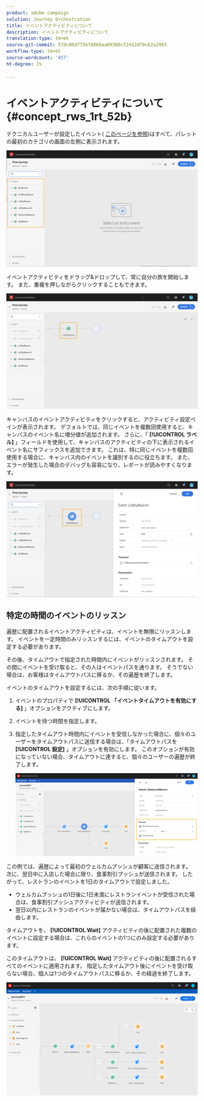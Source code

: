 ```yaml
---
product: adobe campaign
solution: Journey Orchestration
title: イベントアクティビティについて
description: イベントアクティビティについて
translation-type: tm+mt
source-git-commit: 57dc86d775bf8860aa09300cf2432d70c62a2993
workflow-type: tm+mt
source-wordcount: '457'
ht-degree: 1%

---
```



# イベントアクティビティについて {#concept_rws_1rt_52b}

テクニカルユーザーが設定したイベント( [このページを参照](../event/about-events.md))はすべて、パレットの最初のカテゴリの画面の左側に表示されます。

![](../assets/journey43.png)

イベントアクティビティをドラッグ&amp;ドロップして、常に自分の旅を開始します。 また、重複を押しながらクリックすることもできます。

![](../assets/journey44.png)

キャンバスのイベントアクティビティをクリックすると、アクティビティ設定ペインが表示されます。 デフォルトでは、同じイベントを複数回使用すると、キャンバスのイベント名に増分値が追加されます。 さらに、「 **[!UICONTROL ラベル]** 」フィールドを使用して、キャンバスのアクティビティの下に表示されるイベント名にサフィックスを追加できます。 これは、特に同じイベントを複数回使用する場合に、キャンバス内のイベントを識別するのに役立ちます。 また、エラーが発生した場合のデバッグも容易になり、レポートが読みやすくなります。

![](../assets/journey33.png)

## 特定の時間のイベントのリッスン

遍歴に配置されるイベントアクティビティは、イベントを無限にリッスンします。 イベントを一定時間のみリッスンするには、イベントのタイムアウトを設定する必要があります。

その後、タイムアウトで指定された時間内にイベントがリッスンされます。 その間にイベントを受け取ると、その人はイベントパスを通ります。 そうでない場合は、お客様はタイムアウトパスに移るか、その遍歴を終了します。

イベントのタイムアウトを設定するには、次の手順に従います。

1. イベントのプロパティで **[!UICONTROL 「イベントタイムアウトを有効にする]** 」オプションをアクティブにします。

1. イベントを待つ時間を指定します。

1. 指定したタイムアウト時間内にイベントを受信しなかった場合に、個々のユーザーをタイムアウトパスに送信する場合は、「タイムアウトパスを **[!UICONTROL 設定]** 」オプションを有効にします。 このオプションが有効になっていない場合、タイムアウトに達すると、個々のユーザーの遍歴が終了します。

   ![](../assets/event-timeout.png)

この例では、遍歴によって最初のウェルカムプッシュが顧客に送信されます。 次に、翌日中に入店した場合に限り、食事割引プッシュが送信されます。 したがって、レストランのイベントを1日のタイムアウトで設定しました。

* ウェルカムプッシュの1日後に1日未満にレストランイベントが受信された場合は、食事割引プッシュアクティビティが送信されます。
* 翌日以内にレストランのイベントが届かない場合は、タイムアウトパスを経由します。

タイムアウトを、 **[!UICONTROL Wait]** アクティビティの後に配置された複数のイベントに設定する場合は、これらのイベントの1つにのみ設定する必要があります。

このタイムアウトは、 **[!UICONTROL Wait]** アクティビティの後に配置されるすべてのイベントに適用されます。 指定したタイムアウト後にイベントを受け取らない場合、個人は1つのタイムアウトパスに移るか、その経過を終了します。

![](../assets/event-timeout-group.png)
